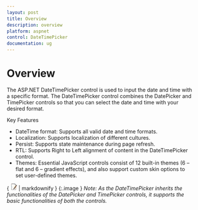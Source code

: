 ```yaml
---
layout: post
title: Overview
description: overview
platform: aspnet
control: DateTimePicker
documentation: ug
---
```


# Overview

The ASP.NET DateTimePicker control is used to input the date and time with a specific format. The DateTimePicker control combines the DatePicker and TimePicker controls so that you can select the date and time with your desired format.

Key Features

* DateTime format: Supports all valid date and time formats.
* Localization: Supports localization of different cultures.
* Persist: Supports state maintenance during page refresh.
* RTL: Supports Right to Left alignment of content in the DateTimePicker control.
* Themes: Essential JavaScript controls consist of 12 built-in themes (6 – flat and 6 – gradient effects), and also support custom skin options to set user-defined themes.


{ ![](Overview_images/Overview_img1.jpeg) | markdownify }
{:.image }
_Note: As the DateTimePicker inherits the functionalities of the DatePicker and TimePicker controls, it supports the basic functionalities of both the controls._

